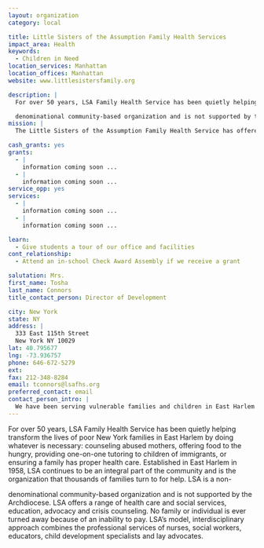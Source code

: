 ```yaml
---
layout: organization
category: local

title: Little Sisters of the Assumption Family Health Services
impact_area: Health
keywords: 
  - Children in Need
location_services: Manhattan
location_offices: Manhattan
website: www.littlesistersfamily.org

description: |
  For over 50 years, LSA Family Health Service has been quietly helping transform the lives of poor New York families in East Harlem by doing whatever is necessary: counseling abused mothers, offering food to the hungry, providing one-on-one tutoring to children of immigrants, or ensuring a family has proper health care.  Established in East Harlem in 1958, LSA continues to be an integral part of the community and is the organization that thousands of families turn to for help.  LSA is a non-

  denominational community-based organization and is not supported by the Archdiocese.  LSA offers a range of health care and social services, education, advocacy and crisis counseling.  No family or individual is ever turned away because of an inability to pay.  LSA’s model, interdisciplinary approach combines the professional services of nurses, social workers, educators, child development specialists and lay advocates.
mission: |
  The Little Sisters of the Assumption Family Health Service has offered community-based health services to impoverished East Harlem families since 1958. The target population is child-bearing families with children at risk for developmental delays, abuse, and/or neglect. Programs focus especially on early-intervention and education, with an array of services made available to families in their own homes and at our center.

cash_grants: yes
grants: 
  - |
    information coming soon ...
  - |
    information coming soon ...
service_opp: yes
services: 
  - |
    information coming soon ...
  - |
    information coming soon ...

learn: 
  - Give students a tour of our office and facilities
cont_relationship: 
  - Attend an in-school Check Award Assembly if we receive a grant

salutation: Mrs.
first_name: Tosha
last_name: Connors
title_contact_person: Director of Development

city: New York
state: NY
address: |
  333 East 115th Street  
  New York NY 10029
lat: 40.795677
lng: -73.936757
phone: 646-672-5279
ext: 
fax: 212-348-8284
email: tconnors@lsafhs.org
preferred_contact: email
contact_person_intro: |
  We have been serving vulnerable families and children in East Harlem for over 50 years.
---
```

For over 50 years, LSA Family Health Service has been quietly helping transform the lives of poor New York families in East Harlem by doing whatever is necessary: counseling abused mothers, offering food to the hungry, providing one-on-one tutoring to children of immigrants, or ensuring a family has proper health care.  Established in East Harlem in 1958, LSA continues to be an integral part of the community and is the organization that thousands of families turn to for help.  LSA is a non-

denominational community-based organization and is not supported by the Archdiocese.  LSA offers a range of health care and social services, education, advocacy and crisis counseling.  No family or individual is ever turned away because of an inability to pay.  LSA’s model, interdisciplinary approach combines the professional services of nurses, social workers, educators, child development specialists and lay advocates.